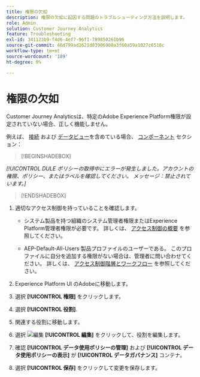 ```yaml
---
title: 権限の欠如
description: 権限の欠如に起因する問題のトラブルシューティング方法を説明します。
role: Admin
solution: Customer Journey Analytics
feature: Troubleshooting
exl-id: 341123b9-f4d6-4ef7-96f1-789850261b96
source-git-commit: 46d799ad2621d83906908a3f60a59a1027c6518c
workflow-type: tm+mt
source-wordcount: '189'
ht-degree: 0%

---
```


# 権限の欠如

Customer Journey Analyticsは、特定のAdobe Experience Platform権限が設定されていない場合、正しく機能しません。

例えば、 [接続](../connections/overview.md) および [データビュー](../data-views/data-views.md)を含めている場合、 [コンポーネント](/help/data-views/create-dataview.md#components) セクション：


>[!BEGINSHADEBOX]

*[!UICONTROL DULE ポリシーの取得中にエラーが発生しました。アカウントの権限、ポリシー、またはラベルを確認してください。 メッセージ：禁止されています。]*

>[!ENDSHADEBOX]


1. 適切なアクセス制御を持っていることを確認します。

   * システム製品を持つ組織のシステム管理者権限またはExperience Platform管理者権限が必要です。 詳しくは、 [アクセス制御の概要](https://experienceleague.adobe.com/docs/experience-platform/access-control/home.html#platform-permissions) を参照してください。

   * AEP-Default-All-Users 製品プロファイルのユーザーである。 このプロファイルに自分を追加する権限がない場合は、管理者に問い合わせてください。 詳しくは、 [アクセス制御階層とワークフロー](https://experienceleague.adobe.com/docs/experience-platform/access-control/home.html#access-control-hierarchy-and-workflow) を参照してください。


1. Experience Platform UI のAdobeに移動します。

1. 選択 **[!UICONTROL 権限]** をクリックします。

1. 選択 **[!UICONTROL 役割]**.

1. 関連する役割に移動します。

1. 選択 ![編集](https://spectrum.adobe.com/static/icons/workflow_18/Smock_Edit_18_N.svg) **[!UICONTROL 編集]** をクリックして、役割を編集します。

1. 確認 **[!UICONTROL データ使用ポリシーの管理]** および **[!UICONTROL データ使用ポリシーの表示]** が **[!UICONTROL データガバナンス]** コンテナ。

1. 選択 **[!UICONTROL 保存]** をクリックして変更を保存します。
